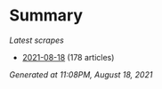 # Summary
*Latest scrapes*
* [2021-08-18](https://github.com/nuuuwan/news_lk/blob/data/news_lk.2021-08-18.json) (178 articles)

*Generated at 11:08PM, August 18, 2021*